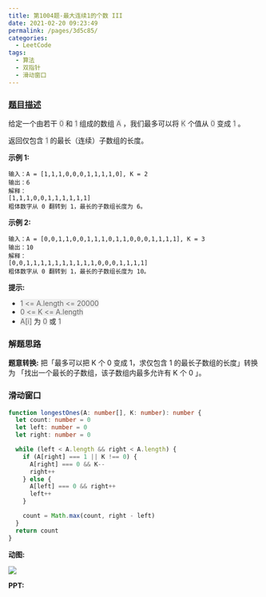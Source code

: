 ```yaml
---
title: 第1004题-最大连续1的个数 III
date: 2021-02-20 09:23:49
permalink: /pages/3d5c85/
categories:
  - LeetCode
tags:
  - 算法
  - 双指针
  - 滑动窗口
---
```


### [题目描述](https://leetcode-cn.com/problems/max-consecutive-ones-iii/)

给定一个由若干 <font style="background: #eee; color: #666;">0</font> 和 <font style="background: #eee; color: #666;">1</font> 组成的数组 <font style="background: #eee; color: #666;">A</font> ，我们最多可以将 <font style="background: #eee; color: #666;">K</font> 个值从 <font style="background: #eee; color: #666;">0</font> 变成 <font style="background: #eee; color: #666;">1</font> 。

返回仅包含 <font style="background: #eee; color: #666;">1</font> 的最长（连续）子数组的长度。

<!-- more -->

**示例 1:**

```
输入：A = [1,1,1,0,0,0,1,1,1,1,0], K = 2
输出：6
解释：
[1,1,1,0,0,1,1,1,1,1,1]
粗体数字从 0 翻转到 1，最长的子数组长度为 6。
```

**示例 2:**

```
输入：A = [0,0,1,1,0,0,1,1,1,0,1,1,0,0,0,1,1,1,1], K = 3
输出：10
解释：
[0,0,1,1,1,1,1,1,1,1,1,1,0,0,0,1,1,1,1]
粗体数字从 0 翻转到 1，最长的子数组长度为 10。
```

**提示:**

- <font style="background: #eee; color: #666;">1 <= A.length <= 20000</font>
- <font style="background: #eee; color: #666;">0 <= K <= A.length</font>
- <font style="background: #eee; color: #666;">A[i]</font> 为 <font style="background: #eee; color: #666;">0</font> 或 <font style="background: #eee; color: #666;">1</font>

### 解题思路

**题意转换:** 把「最多可以把 K 个 0 变成 1，求仅包含 1 的最长子数组的长度」转换为 「找出一个最长的子数组，该子数组内最多允许有 K 个 0 」。

### 滑动窗口

```TypeScript
function longestOnes(A: number[], K: number): number {
  let count: number = 0
  let left: number = 0
  let right: number = 0

  while (left < A.length && right < A.length) {
    if (A[right] === 1 || K !== 0) {
      A[right] === 0 && K--
      right++
    } else {
      A[left] === 0 && right++
      left++
    }

    count = Math.max(count, right - left)
  }
  return count
}
```

**动图:**

<img src="https://cdn.jsdelivr.net/gh/xiaojun996/CDN/images/leetcode/第1004题-最大连续1的个数 III.gif" />

**PPT:**

<DynamicImportPhotoSwipe style="width: 100%;"
  :items="[{src: 'https://cdn.jsdelivr.net/gh/xiaojun996/CDN/images/leetcode/max-consecutive-ones-iii/1.jpeg',thumbnail: 'https://cdn.jsdelivr.net/gh/xiaojun996/CDN/images/leetcode/max-consecutive-ones-iii/1.jpeg',w: 1280,h: 720}, {src: 'https://cdn.jsdelivr.net/gh/xiaojun996/CDN/images/leetcode/max-consecutive-ones-iii/2.jpeg',thumbnail: 'https://cdn.jsdelivr.net/gh/xiaojun996/CDN/images/leetcode/max-consecutive-ones-iii/2.jpeg',w: 1280,h: 720},{src: 'https://cdn.jsdelivr.net/gh/xiaojun996/CDN/images/leetcode/max-consecutive-ones-iii/3.jpeg',thumbnail: 'https://cdn.jsdelivr.net/gh/xiaojun996/CDN/images/leetcode/max-consecutive-ones-iii/3.jpeg',w: 1280,h: 720},{src: 'https://cdn.jsdelivr.net/gh/xiaojun996/CDN/images/leetcode/max-consecutive-ones-iii/4.jpeg',thumbnail: 'https://cdn.jsdelivr.net/gh/xiaojun996/CDN/images/leetcode/max-consecutive-ones-iii/4.jpeg',w: 1280,h: 720},{src: 'https://cdn.jsdelivr.net/gh/xiaojun996/CDN/images/leetcode/max-consecutive-ones-iii/5.jpeg',thumbnail: 'https://cdn.jsdelivr.net/gh/xiaojun996/CDN/images/leetcode/max-consecutive-ones-iii/5.jpeg',w: 1280,h: 720}]"
/>
